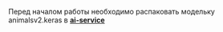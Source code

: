 Перед началом работы необходимо распаковать
модельку animalsv2.keras в [**ai-service**](Services/ai-service/)